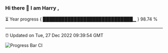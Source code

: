 ### Hi there 👋 I am Harry , 

⏳ Year progress { █████████████████████████████▁ } 98.74 %

---

⏰ Updated on Tue, 27 Dec 2022 09:39:54 GMT

![Progress Bar CI](https://github.com/duykhang68/duykhang68/workflows/Progress%20Bar%20CI/badge.svg)
